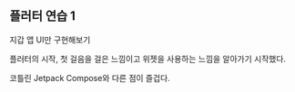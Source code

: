 ## 플러터 연습 1

지갑 앱 UI만 구현해보기

플러터의 시작, 첫 걸음을 걸은 느낌이고 위젯을 사용하는 느낌을 알아가기 시작했다.

코틀린 Jetpack Compose와 다른 점이 즐겁다.
